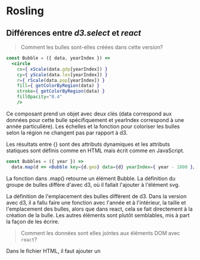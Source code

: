 # Rosling

## Différences entre *d3.select* et *react*

> Comment les bulles sont-elles créées dans cette version?

```jsx
const Bubble = ({ data, yearIndex }) =>
  <circle
    cx={ xScale(data.gdp[yearIndex]) }
    cy={ yScale(data.lex[yearIndex]) }
    r={ rScale(data.pop[yearIndex]) }
    fill={ getColorByRegion(data) }
    stroke={ getColorByRegion(data) }
    fillOpacity="0.4"
    />
```

Ce composant prend un objet avec deux clés (data correspond aux données pour cette bulle spécifiquement et yearIndex correspond à une année particulière). Les échelles et la fonction pour coloriser les bulles selon la région ne changent pas par rapport à d3.

Les résultats entre {} sont des attributs dynamiques et les attributs statiques sont définis comme en HTML mais écrit comme en JavaScript. 

```jsx
const Bubbles = ({ year }) =>
  data.map(d => <Bubble key={d.geo} data={d} yearIndex={ year - 1800 }/>)
```

La fonction dans .map() retourne un élément Bubble. La définition du groupe de bulles diffère d'avec d3, où il fallait l'ajouter à l'élément svg.

La définition de l'emplacement des bulles diffèrent de d3. Dans la version avec d3, il a fallu faire une fonction avec l'année et à l'intérieur, la taille et l'emplacement des bulles, alors que dans react, cela se fait directement à la création de la bulle. Les autres éléments sont plutôt semblables, mis à part la façon de les écrire.

> Comment les données sont elles jointes aux éléments DOM avec `react`?

Dans le fichier HTML, il faut ajouter un <script> avec le fichier .jsx.

`render` permet d'ajouter les données à un élément DOM choisi (`div`, par exemple).